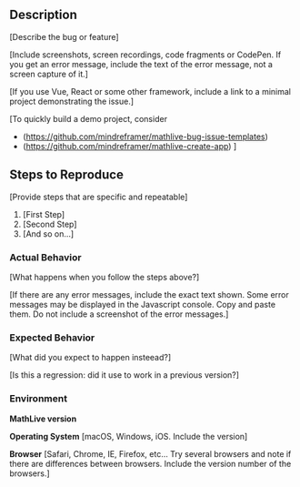 ## Description

[Describe the bug or feature]

[Include screenshots, screen recordings, code fragments or CodePen. If you get
an error message, include the text of the error message, not a screen capture of
it.]

[If you use Vue, React or some other framework, include a link to a minimal
project demonstrating the issue.]

[To quickly build a demo project, consider

- (https://github.com/mindreframer/mathlive-bug-issue-templates)
- (https://github.com/mindreframer/mathlive-create-app) ]

## Steps to Reproduce

[Provide steps that are specific and repeatable]

1. [First Step]
2. [Second Step]
3. [And so on...]

### Actual Behavior

[What happens when you follow the steps above?]

[If there are any error messages, include the exact text shown. Some error
messages may be displayed in the Javascript console. Copy and paste them. Do not
include a screenshot of the error messages.]

### Expected Behavior

[What did you expect to happen insteead?]

[Is this a regression: did it use to work in a previous version?]

### Environment

**MathLive version**

**Operating System** [macOS, Windows, iOS. Include the version]

**Browser** [Safari, Chrome, IE, Firefox, etc... Try several browsers and note
if there are differences between browsers. Include the version number of the
browsers.]
